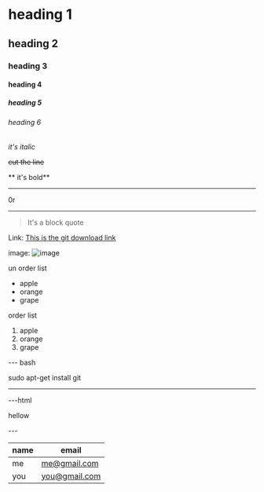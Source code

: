 <!-- heading -->
# heading 1
## heading 2
### heading 3
#### heading 4
##### heading 5
###### heading 6

<!-- italic -->
*it's italic*

<!-- cut line-->
~~cut the line~~

<!--strong/bold -->
** it's bold**

<!-- horizontal line specify -->

---
0r
___ 

<!-- blockquote-->
> It's a block quote

<!-- link/url-->
Link: 
[ This is the git download link](https://git-scm.com/download/win)

<!-- images -->
image:
![image](https://markdown-here.com/img/icon256.png)

<!-- ul( un order list) -->
un order list

* apple
* orange
* grape



<!-- ol(order list) -->
order list

1. apple
1. orange
1. grape


<!-- code -->

--- bash

sudo apt-get install git 

---

---html
<p> hellow </p>
---

<!-- table-->

|name | email       |
|-----|-------------|
|me   |me@gmail.com |
|you  |you@gmail.com|









